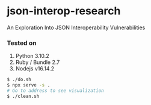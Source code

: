 # json-interop-research
An Exploration Into JSON Interoperability Vulnerabilities

### Tested on
1. Python 3.10.2
2. Ruby / Bundle 2.7
3. Nodejs v16.14.2

``` bash
$ ./do.sh
$ npx serve -s .
# Go to address to see visualization
$ ./clean.sh
```
